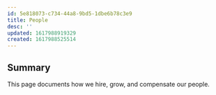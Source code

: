 ```yaml
---
id: 5e818073-c734-44a8-9bd5-1dbe6b78c3e9
title: People
desc: ''
updated: 1617988919329
created: 1617988525514
---
```


## Summary

This page documents how we hire, grow, and compensate our people. 
